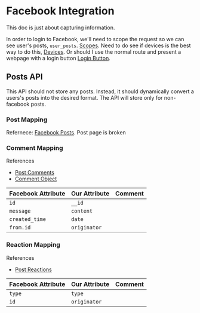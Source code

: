 # Facebook Integration
This doc is just about capturing information.

In order to login to Facebook, we'll need to scope the request so we can see user's posts, `user_posts`.
[Scopes](https://developers.facebook.com/docs/permissions/reference#u).
Need to do see if devices is the best way to do this, [Devices](https://developers.facebook.com/docs/facebook-login/for-devices).
Or should I use the normal route and present a webpage with a login button [Login Button](https://developers.facebook.com/docs/facebook-login/web/login-button).

## Posts API
This API should not store any posts. Instead, it should dynamically convert a users's posts into the desired format.
The API will store only for non-facebook posts. 

### Post Mapping
Refernece: [Facebook Posts](https://developers.facebook.com/docs/graph-api/reference/post/).
Post page is broken

### Comment Mapping
References
- [Post Comments](https://developers.facebook.com/docs/graph-api/reference/post/comments/)
- [Comment Object](https://developers.facebook.com/docs/graph-api/reference/v12.0/comment)

Facebook Attribute | Our Attribute | Comment
--- | --- | ---
`id` | `__id` | 
`message` | `content` |
`created_time` | `date` |
`from.id` | `originator` | 

### Reaction Mapping
References
- [Post Reactions](https://developers.facebook.com/docs/graph-api/reference/post/reactions/)

Facebook Attribute | Our Attribute | Comment
--- | --- | ---
`type` | `type` | 
`id` | `originator` | 
